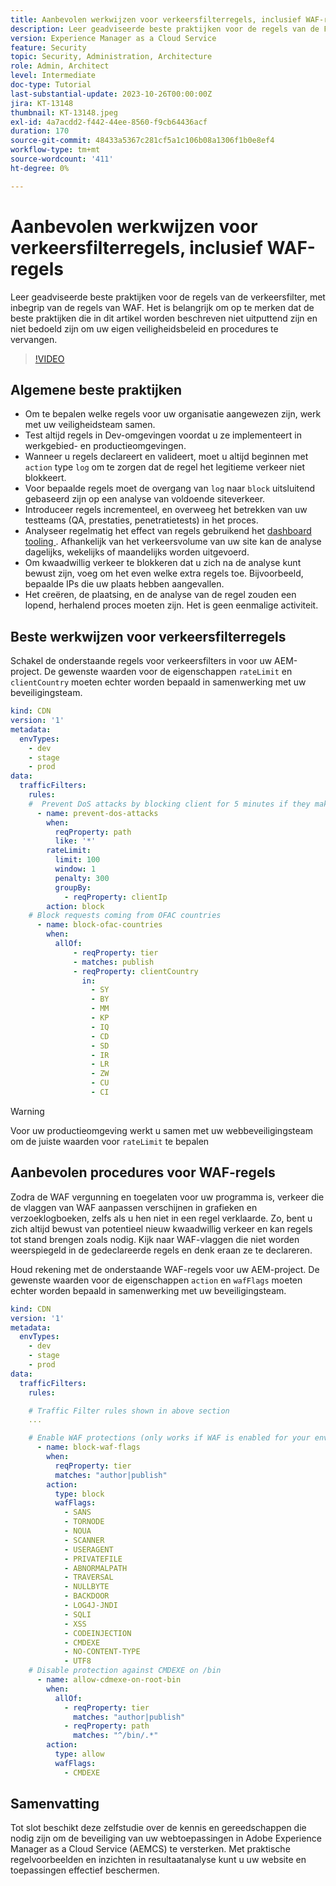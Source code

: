 ```yaml
---
title: Aanbevolen werkwijzen voor verkeersfilterregels, inclusief WAF-regels
description: Leer geadviseerde beste praktijken voor de regels van de Filter van het Verkeer met inbegrip van de regels van WAF.
version: Experience Manager as a Cloud Service
feature: Security
topic: Security, Administration, Architecture
role: Admin, Architect
level: Intermediate
doc-type: Tutorial
last-substantial-update: 2023-10-26T00:00:00Z
jira: KT-13148
thumbnail: KT-13148.jpeg
exl-id: 4a7acdd2-f442-44ee-8560-f9cb64436acf
duration: 170
source-git-commit: 48433a5367c281cf5a1c106b08a1306f1b0e8ef4
workflow-type: tm+mt
source-wordcount: '411'
ht-degree: 0%

---
```


# Aanbevolen werkwijzen voor verkeersfilterregels, inclusief WAF-regels

Leer geadviseerde beste praktijken voor de regels van de verkeersfilter, met inbegrip van de regels van WAF. Het is belangrijk om op te merken dat de beste praktijken die in dit artikel worden beschreven niet uitputtend zijn en niet bedoeld zijn om uw eigen veiligheidsbeleid en procedures te vervangen.

>[!VIDEO](https://video.tv.adobe.com/v/3425408?quality=12&learn=on)

## Algemene beste praktijken

- Om te bepalen welke regels voor uw organisatie aangewezen zijn, werk met uw veiligheidsteam samen.
- Test altijd regels in Dev-omgevingen voordat u ze implementeert in werkgebied- en productieomgevingen.
- Wanneer u regels declareert en valideert, moet u altijd beginnen met `action` type `log` om te zorgen dat de regel het legitieme verkeer niet blokkeert.
- Voor bepaalde regels moet de overgang van `log` naar `block` uitsluitend gebaseerd zijn op een analyse van voldoende siteverkeer.
- Introduceer regels incrementeel, en overweeg het betrekken van uw testteams (QA, prestaties, penetratietests) in het proces.
- Analyseer regelmatig het effect van regels gebruikend het [ dashboard tooling ](https://github.com/adobe/AEMCS-CDN-Log-Analysis-Tooling). Afhankelijk van het verkeersvolume van uw site kan de analyse dagelijks, wekelijks of maandelijks worden uitgevoerd.
- Om kwaadwillig verkeer te blokkeren dat u zich na de analyse kunt bewust zijn, voeg om het even welke extra regels toe. Bijvoorbeeld, bepaalde IPs die uw plaats hebben aangevallen.
- Het creëren, de plaatsing, en de analyse van de regel zouden een lopend, herhalend proces moeten zijn. Het is geen eenmalige activiteit.

## Beste werkwijzen voor verkeersfilterregels

Schakel de onderstaande regels voor verkeersfilters in voor uw AEM-project. De gewenste waarden voor de eigenschappen `rateLimit` en `clientCountry` moeten echter worden bepaald in samenwerking met uw beveiligingsteam.

```yaml
kind: CDN
version: '1'
metadata:
  envTypes:
    - dev
    - stage
    - prod
data:
  trafficFilters:
    rules:
    #  Prevent DoS attacks by blocking client for 5 minutes if they make more than 100 requests in 1 second.
      - name: prevent-dos-attacks
        when:
          reqProperty: path
          like: '*'
        rateLimit:
          limit: 100
          window: 1
          penalty: 300
          groupBy:
            - reqProperty: clientIp
        action: block
    # Block requests coming from OFAC countries
      - name: block-ofac-countries
        when:
          allOf:
              - reqProperty: tier
              - matches: publish
              - reqProperty: clientCountry
                in:
                  - SY
                  - BY
                  - MM
                  - KP
                  - IQ
                  - CD
                  - SD
                  - IR
                  - LR
                  - ZW
                  - CU
                  - CI
```

>[!WARNING]
>
>Voor uw productieomgeving werkt u samen met uw webbeveiligingsteam om de juiste waarden voor `rateLimit` te bepalen

## Aanbevolen procedures voor WAF-regels

Zodra de WAF vergunning en toegelaten voor uw programma is, verkeer die de vlaggen van WAF aanpassen verschijnen in grafieken en verzoeklogboeken, zelfs als u hen niet in een regel verklaarde. Zo, bent u zich altijd bewust van potentieel nieuw kwaadwillig verkeer en kan regels tot stand brengen zoals nodig. Kijk naar WAF-vlaggen die niet worden weerspiegeld in de gedeclareerde regels en denk eraan ze te declareren.

Houd rekening met de onderstaande WAF-regels voor uw AEM-project. De gewenste waarden voor de eigenschappen `action` en `wafFlags` moeten echter worden bepaald in samenwerking met uw beveiligingsteam.

```yaml
kind: CDN
version: '1'
metadata:
  envTypes:
    - dev
    - stage
    - prod
data:
  trafficFilters:
    rules:

    # Traffic Filter rules shown in above section
    ...

    # Enable WAF protections (only works if WAF is enabled for your environment)
      - name: block-waf-flags
        when:
          reqProperty: tier
          matches: "author|publish"
        action:
          type: block
          wafFlags:
            - SANS
            - TORNODE
            - NOUA
            - SCANNER
            - USERAGENT
            - PRIVATEFILE
            - ABNORMALPATH
            - TRAVERSAL
            - NULLBYTE
            - BACKDOOR
            - LOG4J-JNDI
            - SQLI
            - XSS
            - CODEINJECTION
            - CMDEXE
            - NO-CONTENT-TYPE
            - UTF8
    # Disable protection against CMDEXE on /bin
      - name: allow-cdmexe-on-root-bin
        when:
          allOf:
            - reqProperty: tier
              matches: "author|publish"
            - reqProperty: path
              matches: "^/bin/.*"
        action:
          type: allow
          wafFlags:
            - CMDEXE
```

## Samenvatting

Tot slot beschikt deze zelfstudie over de kennis en gereedschappen die nodig zijn om de beveiliging van uw webtoepassingen in Adobe Experience Manager as a Cloud Service (AEMCS) te versterken. Met praktische regelvoorbeelden en inzichten in resultaatanalyse kunt u uw website en toepassingen effectief beschermen.



